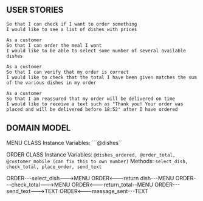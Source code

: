 ## USER STORIES

```As a customer
So that I can check if I want to order something
I would like to see a list of dishes with prices

As a customer
So that I can order the meal I want
I would like to be able to select some number of several available dishes

As a customer
So that I can verify that my order is correct
I would like to check that the total I have been given matches the sum of the various dishes in my order

As a customer
So that I am reassured that my order will be delivered on time
I would like to receive a text such as "Thank you! Your order was placed and will be delivered before 18:52" after I have ordered
```
## DOMAIN MODEL

MENU CLASS
Instance Variables:
```@dishes``

ORDER CLASS
Instance Variables:
```@dishes_ordered, @order_total, @customer_mobile (can fix this to own number)```
Methods:
```select_dish, check_total, place_order, send_text```

ORDER---select_dish--->MENU
ORDER<---return dish---MENU
ORDER---check_total--->MENU
ORDER<---return_total--MENU
ORDER---send_text--->TEXT
ORDER<---message_sent---TEXT
